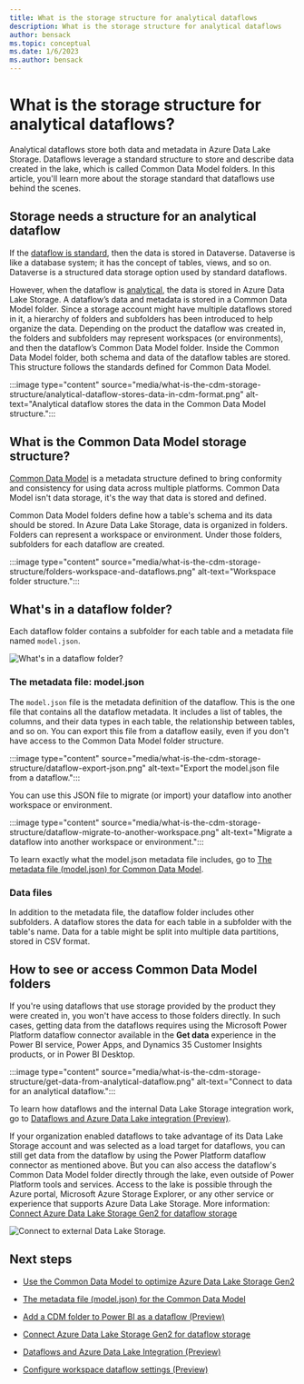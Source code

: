 ```yaml
---
title: What is the storage structure for analytical dataflows
description: What is the storage structure for analytical dataflows
author: bensack
ms.topic: conceptual
ms.date: 1/6/2023
ms.author: bensack
---
```


# What is the storage structure for analytical dataflows?

Analytical dataflows store both data and metadata in Azure Data Lake Storage. Dataflows leverage a standard structure to store and describe data created in the lake, which is called Common Data Model folders. In this article, you'll learn more about the storage standard that dataflows use behind the scenes.

## Storage needs a structure for an analytical dataflow

If the [dataflow is standard](understanding-differences-between-analytical-standard-dataflows.md#standard-dataflows), then the data is stored in Dataverse. Dataverse is like a database system; it has the concept of tables, views, and so on. Dataverse is a structured data storage option used by standard dataflows.

However, when the dataflow is [analytical](understanding-differences-between-analytical-standard-dataflows.md#analytical-dataflows), the data is stored in Azure Data Lake Storage. A dataflow’s data and metadata is stored in a Common Data Model folder. Since a storage account might have multiple dataflows stored in it, a hierarchy of folders and subfolders has been introduced to help organize the data. Depending on the product the dataflow was created in, the folders and subfolders may represent workspaces (or environments), and then the dataflow’s Common Data Model folder. Inside the Common Data Model folder, both schema and data of the dataflow tables are stored. This structure follows the standards defined for Common Data Model.

:::image type="content" source="media/what-is-the-cdm-storage-structure/analytical-dataflow-stores-data-in-cdm-format.png" alt-text="Analytical dataflow stores the data in the Common Data Model structure.":::

## What is the Common Data Model storage structure?

[Common Data Model](/common-data-model/) is a metadata structure defined to bring conformity and consistency for using data across multiple platforms. Common Data Model isn't data storage, it's the way that data is stored and defined.

Common Data Model folders define how a table's schema and its data should be stored. In Azure Data Lake Storage, data is organized in folders. Folders can represent a workspace or environment. Under those folders, subfolders for each dataflow are created.

:::image type="content" source="media/what-is-the-cdm-storage-structure/folders-workspace-and-dataflows.png" alt-text="Workspace folder structure.":::

## What's in a dataflow folder?

Each dataflow folder contains a subfolder for each table and a metadata file named `model.json`.  

![What's in a dataflow folder?](media/what-is-the-cdm-storage-structure/cdm-folder.png)

### The metadata file: model.json

The `model.json` file is the metadata definition of the dataflow. This is the one file that contains all the dataflow metadata. It includes a list of tables, the columns, and their data types in each table, the relationship between tables, and so on. You can export this file from a dataflow easily, even if you don't have access to the Common Data Model folder structure.

:::image type="content" source="media/what-is-the-cdm-storage-structure/dataflow-export-json.png" alt-text="Export the model.json file from a dataflow.":::

You can use this JSON file to migrate (or import) your dataflow into another workspace or environment.

:::image type="content" source="media/what-is-the-cdm-storage-structure/dataflow-migrate-to-another-workspace.png" alt-text="Migrate a dataflow into another workspace or environment.":::

To learn exactly what the model.json metadata file includes, go to [The metadata file (model.json) for Common Data Model](/common-data-model/model-json).

### Data files

In addition to the metadata file, the dataflow folder includes other subfolders. A dataflow stores the data for each table in a subfolder with the table's name. Data for a table might be split into multiple data partitions, stored in CSV format.

## How to see or access Common Data Model folders

If you're using dataflows that use storage provided by the product they were created in, you won't have access to those folders directly. In such cases, getting data from the dataflows requires using the Microsoft Power Platform dataflow connector available in the **Get data** experience in the Power BI service, Power Apps, and Dynamics 35 Customer Insights products, or in Power BI Desktop.

:::image type="content" source="media/what-is-the-cdm-storage-structure/get-data-from-analytical-dataflow.png" alt-text="Connect to data for an analytical dataflow.":::

To learn how dataflows and the internal Data Lake Storage integration work, go to [Dataflows and Azure Data Lake integration (Preview)](/power-bi/transform-model/service-dataflows-azure-data-lake-integration).

If your organization enabled dataflows to take advantage of its Data Lake Storage account and was selected as a load target for dataflows, you can still get data from the dataflow by using the Power Platform dataflow connector as mentioned above. But you can also access the dataflow's Common Data Model folder directly through the lake, even outside of Power Platform tools and services. Access to the lake is possible through the Azure portal, Microsoft Azure Storage Explorer, or any other service or experience that supports Azure Data Lake Storage. More information: [Connect Azure Data Lake Storage Gen2 for dataflow storage](/power-bi/transform-model/service-dataflows-connect-azure-data-lake-storage-gen2)

![Connect to external Data Lake Storage.](/power-bi/transform-model/media/service-dataflows-connect-azure-data-lake-storage-gen2/dataflows-connect-adlsg2_09.jpg)

## Next steps

- [Use the Common Data Model to optimize Azure Data Lake Storage Gen2](/common-data-model/data-lake)

- [The metadata file (model.json) for the Common Data Model](/common-data-model/model-json)

- [Add a CDM folder to Power BI as a dataflow (Preview)](/power-bi/service-dataflows-add-cdm-folder)

- [Connect Azure Data Lake Storage Gen2 for dataflow storage](/power-bi/service-dataflows-connect-azure-data-lake-storage-gen2)

- [Dataflows and Azure Data Lake Integration (Preview)](/power-bi/transform-model/service-dataflows-azure-data-lake-integration)

- [Configure workspace dataflow settings (Preview)](/power-bi/service-dataflows-configure-workspace-storage-settings)

